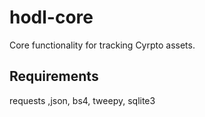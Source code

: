 # hodl-core
Core functionality for tracking Cyrpto assets.

## Requirements
requests ,json, bs4, tweepy, sqlite3